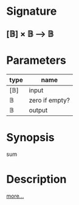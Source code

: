 # Signature
## [𝔹] × 𝔹 ⟶ 𝔹

# Parameters

| type | name |
|------|------|
|[𝔹]|input|
|𝔹|zero if empty?|
|𝔹|output|

# Synopsis
sum

# Description

[more...](https://simple.wikipedia.org/wiki/Sum)